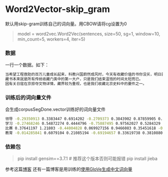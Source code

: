 # Word2Vector-skip_gram
默认用skip-gram训练自己的词向量。用CBOW请将cg设置为0
>model = word2vec.Word2Vec(sentences, size=50, sg=1, window=10, min_count=5, workers=4, iter=5)
### 数据
一行一个数据。如下：
```bash
当希望工程救助的百万儿童成长起来，科教兴国蔚然成风时，今天有收藏价值的书你没买，明日就叫你悔不当初！
藏书本来就是所有传统收藏门类中的第一大户，只是我们结束温饱的时间太短而已。
因有关日寇在京掠夺文物详情，藏界较为重视，也是我们收藏北京史料中的要件之一。
```
### 训练后的词向量文件
会生成corpusSegDone.vector训练好的词向量文件
```bash
领导 -0.29350913 0.3383447 0.6914202 -0.2709373 0.3843902 0.87859905 0.49312145 ...
学习 -0.27468246 0.54872274 0.4444796 -0.75887495 0.97562027 0.5284329 0.30799964 ...
比赛 0.37641197 1.21803 -0.44004828 0.069927156 0.9466083 0.35451618 -0.053610377 ...
教育 -0.014285841 0.6079104 0.21085194 -0.69194657 0.33619738 0.38108802 0.14272486 ...
````
### 依赖包
>pip install gensim==3.7.1    # 推荐这个版本否则可能报错
>pip install jieba

参考这篇[博客](https://blog.csdn.net/qq_42491242/article/details/104782989 "https://blog.csdn.net/qq_42491242/article/details/104782989")
还有一篇博客是用训练的[使用GloVe生成中文词向量](https://blog.csdn.net/weixin_40952784/article/details/100729036 'https://blog.csdn.net/weixin_40952784/article/details/100729036')